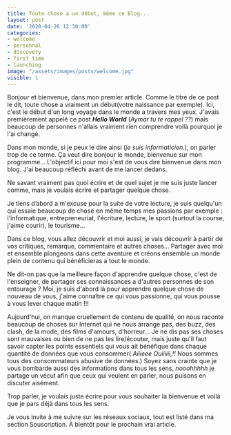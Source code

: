 ```yaml
---
title: Toute chose a un début, même ce Blog...
layout: post
date: '2020-04-26 12:30:00'
categories:
- welcome
- personnal
- discovery
- first_time
- launching
image: "/assets/images/posts/welcome.jpg"
visible: 1
---
```


Bonjour et bienvenue, dans mon premier article. Comme le titre de ce post le dit, toute chose a vraiment un début(votre naissance par exemple). Ici, c'est le début d'un long voyage dans le monde a travers mes yeux. J'avais premièrement appelé ce post ***Hello World*** (*Aymar tu te rappel ??*) mais beaucoup de personnes n'allais vraiment rien comprendre voilà pourquoi je l'ai changé.  

Dans mon monde, si je peux le dire ainsi (*je suis informaticien.*), on parler trop de ce terme. Ça veut dire bonjour le monde, bienvenue sur mon programme... L'objectif ici pour moi s'est de vous dire bienvenue dans mon blog. J'ai beaucoup réfléchi avant de me lancer dedans.  

Ne savant vraiment pas quoi écrire et de quel sujet je me suis juste lancer comme, mais je voulais écrire et partager quelque chose.  

Je tiens d’abord a m'excuse pour la suite de votre lecture, je suis quelqu'un qui essaie beaucoup de chose en même temps mes passions par exemple : l'informatique, entrepreneuriat, l'écriture, lecture, le sport (surtout la course, j'aime courir), le tourisme...  

Dans ce blog, vous allez découvrir et moi aussi, je vais découvrir à partir de vos critiques, remarque, commentaire et autres choses... Partager avec moi et ensemble plongeons dans cette aventure et créons ensemble un monde plein de contenu qui bénéficieras a tout le monde.  

Ne dit-on pas que la meilleure façon d'apprendre quelque chose, c'est de l'enseigner, de partager ses connaissances a d'autres personnes de son entourage ? Moi, je suis d'abord là pour apprendre quelque chose de nouveau de vous, j'aime connaître ce qui vous passionne, qui vous pousse à vous lever chaque matin !!!  

Aujourd'hui, on manque cruellement de contenu de qualité, on nous raconte beaucoup de choses sur Internet qui ne nous arrange pas, des buzz, des clash, de la mode, des films d'amours, d'horreur... Je ne dis pas ses choses sont mauvaises ou bien de ne pas les lire/écouter, mais juste qu'il faut savoir capter les points essentiels qui vous ait bénéfique dans chaque quantité de données que vous consommer( *Aiiieee Ouiiiiii,!!* Nous sommes tous des consommateurs abusive de données.) Soyez sans crainte que je vous bombarde aussi des informations dans tous les sens, *nooohhhhh* je partage un vécut afin que ceux qui veulent en parler, nous puisons en discuter aisément.  

Trop parler, je voulais juste écrire pour vous souhaiter la bienvenue et voilà que je pars déjà dans tous les sens.  

Je vous invite à me suivre sur les réseaux sociaux, tout est listé dans ma section Souscription. À bientôt pour le prochain vrai article.
